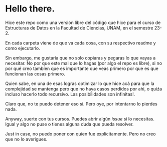 # Hello there.

Hice este repo como una versión libre del código que hice para el curso de Estructuras de Datos en la Facultad de Ciencias,
UNAM, en el semestre 23-2.

En cada carpeta viene de que va cada cosa, con su respectivo readme y como ejecutarlo.

Sin embargo, me gustaría que no solo copiaras y pegaras lo que vayas a necesitar. No por que este mal que lo hagas (por algo el repo es libre), si no por qué creo tambíen que es importante que veas primero por que es que funcionan las cosas primero.

Quien sabe, en una de esas logras optimizar lo que hice acá para que la complejidad se mantenga pero que no haya casos perdidos por ahi, o quiźa incluso hacerlo todo recursivo. Las posibilidades son infinitas!.

Claro que, no te puedo detener eso si. Pero oye, por intentarno lo pierdes nada.

Anyway, suerte con tus cursos. Puedes abrir algún _issue_ si lo necesitas. Igual y algo no puse o tienes alguna duda que pueda resolver.

Just in case, no puedo poner con quien fue explicitamente. Pero no creo que no lo averigues. 
